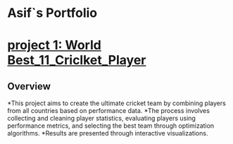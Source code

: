 # Asif`s Portfolio

# [project 1: World Best_11_Criclket_Player](https://github.com/AsifSaheerkv/Best_11_criclket_player)

## Overview
*This project aims to create the ultimate cricket team by combining players from all countries based on performance data. 
*The process involves collecting and cleaning player statistics, evaluating players using performance metrics, and selecting the best team through optimization algorithms.
*Results are presented through interactive visualizations.

